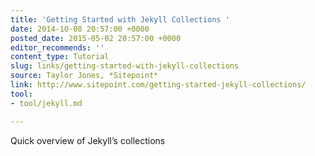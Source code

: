 ```yaml
---
title: 'Getting Started with Jekyll Collections '
date: 2014-10-08 20:57:00 +0000
posted_date: 2015-05-02 20:57:00 +0000
editor_recommends: ''
content_type: Tutorial
slug: links/getting-started-with-jekyll-collections
source: Taylor Jones, *Sitepoint*
link: http://www.sitepoint.com/getting-started-jekyll-collections/
tool:
- tool/jekyll.md

---
```

Quick overview of Jekyll’s collections



